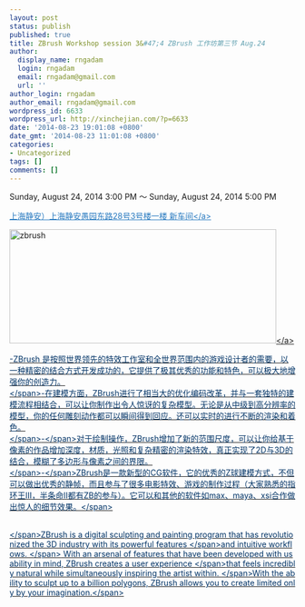 ```yaml
---
layout: post
status: publish
published: true
title: ZBrush Workshop session 3&#47;4 ZBrush 工作坊第三节 Aug.24
author:
  display_name: rngadam
  login: rngadam
  email: rngadam@gmail.com
  url: ''
author_login: rngadam
author_email: rngadam@gmail.com
wordpress_id: 6633
wordpress_url: http://xinchejian.com/?p=6633
date: '2014-08-23 19:01:08 +0800'
date_gmt: '2014-08-23 11:01:08 +0800'
categories:
- Uncategorized
tags: []
comments: []
---
```

<p>Sunday, August 24, 2014 3:00 PM ～ Sunday, August 24, 2014 5:00 PM</p>
<p><a style="color: #2578bf;" href="http:&#47;&#47;xinchejian.huodongxing.com&#47;event&#47;map&#47;5244063275800" target="_blank">上海静安）上海静安愚园东路28号3号楼一楼 新车间<&#47;a></p>
<p><a href="http:&#47;&#47;xinchejian.com&#47;wp-content&#47;uploads&#47;2014&#47;08&#47;zbrush.jpg"><img class="alignnone size-large wp-image-6634" src="http:&#47;&#47;xinchejian.com&#47;wp-content&#47;uploads&#47;2014&#47;08&#47;zbrush-600x257.jpg" alt="zbrush" width="470" height="201" &#47;><&#47;a></p>
<p><span style="color: #003366;">-ZBrush&nbsp;是按照世界领先的特效工作室和全世界范围内的游戏设计者的需要，以一种精密的结合方式开发成功的，它提供了极其优秀的功能和特色，可以极大地增强你的创造力。<br />
<&#47;span><span style="color: #003366;">-在建模方面，ZBrush进行了相当大的优化编码改革，并与一套独特的建模流程相结合，可以让你制作出令人惊讶的复杂模型。无论是从中级到高分辨率的模型，你的任何雕刻动作都可以瞬间得到回应。还可以实时的进行不断的渲染和着色。<br />
<&#47;span><span style="color: #003366;">-<&#47;span><span style="color: #003366;">对于绘制操作，ZBrush增加了新的范围尺度，可以让你给基于像素的作品增加深度，材质，光照和复杂精密的渲染特效，真正实现了2D与3D的结合，模糊了多边形与像素之间的界限。<br />
<&#47;span><span style="color: #003366;">-<&#47;span><span style="color: #003366;">ZBrush是一款新型的CG软件，它的优秀的Z球建模方式，不但可以做出优秀的静帧，而且参与了很多电影特效、游戏的制作过程（大家熟悉的指环王III，半条命II都有ZB的参与）。它可以和其他的软件如max、maya、xsi合作做出惊人的细节效果。<&#47;span></p>
<p><span style="color: #003366;"><br />
<&#47;span><span style="color: #003366;">ZBrush&nbsp;is&nbsp;a&nbsp;digital&nbsp;sculpting&nbsp;and&nbsp;painting&nbsp;program&nbsp;that&nbsp;has&nbsp;revolutionized&nbsp;the&nbsp;3D&nbsp;industry&nbsp;with&nbsp;its&nbsp;powerful&nbsp;features&nbsp;<&#47;span><span style="color: #003366;">and&nbsp;intuitive&nbsp;workflows.&nbsp;<&#47;span><span style="color: #003366;">&nbsp;With&nbsp;an&nbsp;arsenal&nbsp;of&nbsp;features&nbsp;that&nbsp;have&nbsp;been&nbsp;developed&nbsp;with&nbsp;usability&nbsp;in&nbsp;mind,&nbsp;ZBrush&nbsp;creates&nbsp;a&nbsp;user&nbsp;experience&nbsp;<&#47;span><span style="color: #003366;">that&nbsp;feels&nbsp;incredibly&nbsp;natural&nbsp;while&nbsp;simultaneously&nbsp;inspiring&nbsp;the&nbsp;artist&nbsp;within.&nbsp;<&#47;span><span style="color: #003366;">With&nbsp;the&nbsp;ability&nbsp;to&nbsp;sculpt&nbsp;up&nbsp;to&nbsp;a&nbsp;billion&nbsp;polygons,&nbsp;ZBrush&nbsp;allows&nbsp;you&nbsp;to&nbsp;create&nbsp;limited&nbsp;only&nbsp;by&nbsp;your&nbsp;imagination.<&#47;span></p>
